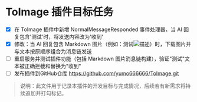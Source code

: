 # ToImage 插件目标任务

- [x] 在 ToImage 插件中新增 NormalMessageResponded 事件处理器，当 AI 回复包含'测试'时，将发送内容改为'收到'
- [x] 修改：当 AI 回复包含 Markdown 图片（例如：测试![描述](图片链接)）时，下载图片并与文本按原顺序组合为消息链发送
- [ ] 重启服务并测试插件功能（包括 Markdown 图片消息链构建），验证"测试"文本被正确拦截和替换为"收到"
- [ ] 发布插件到GitHub仓库 https://github.com/yumo666666/ToImage.git

> 说明：此文件用于记录本插件的开发目标与完成情况，后续若有新需求将持续追加并打勾标记。